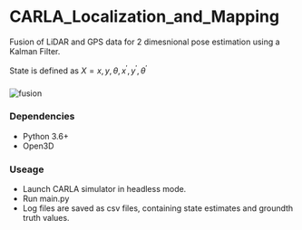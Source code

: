 # CARLA_Localization_and_Mapping
Fusion of LiDAR and GPS data for 2 dimesnional pose estimation using a Kalman Filter.



State is defined as $X ={x,y,\theta,x^\prime,y^\prime,\theta^\prime}$

### 
![fusion](https://github.com/nsteve2407/CARLA_Localization_and_Mapping/blob/main/carla_demo.gif)  

### Dependencies
- Python 3.6+
- Open3D
### Useage

- Launch CARLA simulator in headless mode.
- Run main.py
- Log files are saved as csv files, containing state estimates and groundth truth values. 
